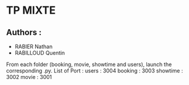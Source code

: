 # TP MIXTE
## Authors :
- RABIER Nathan
- RABILLOUD Quentin

From each folder (booking, movie, showtime and users), launch the corresponding .py.
List of Port :
users : 3004
booking : 3003
showtime : 3002
movie : 3001
